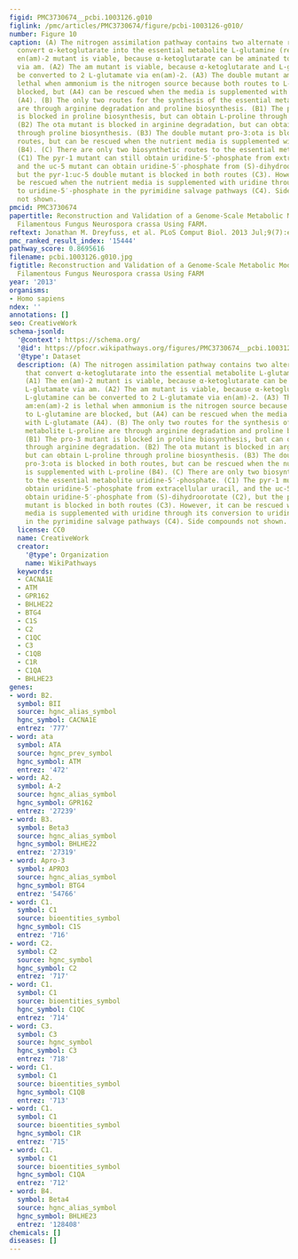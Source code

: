 ```yaml
---
figid: PMC3730674__pcbi.1003126.g010
figlink: /pmc/articles/PMC3730674/figure/pcbi-1003126-g010/
number: Figure 10
caption: (A) The nitrogen assimilation pathway contains two alternate routes that
  convert α-ketoglutarate into the essential metabolite L-glutamine (red). (A1) The
  en(am)-2 mutant is viable, because α-ketoglutarate can be aminated to L-glutamate
  via am. (A2) The am mutant is viable, because α-ketoglutarate and L-glutamine can
  be converted to 2 L-glutamate via en(am)-2. (A3) The double mutant am:en(am)-2 is
  lethal when ammonium is the nitrogen source because both routes to L-glutamine are
  blocked, but (A4) can be rescued when the media is supplemented with L-glutamate
  (A4). (B) The only two routes for the synthesis of the essential metabolite L-proline
  are through arginine degradation and proline biosynthesis. (B1) The pro-3 mutant
  is blocked in proline biosynthesis, but can obtain L-proline through arginine degradation.
  (B2) The ota mutant is blocked in arginine degradation, but can obtain L-proline
  through proline biosynthesis. (B3) The double mutant pro-3:ota is blocked in both
  routes, but can be rescued when the nutrient media is supplemented with L-proline
  (B4). (C) There are only two biosynthetic routes to the essential metabolite uridine-5′-phosphate.
  (C1) The pyr-1 mutant can still obtain uridine-5′-phosphate from extracellular uracil,
  and the uc-5 mutant can obtain uridine-5′-phosphate from (S)-dihydroorotate (C2),
  but the pyr-1:uc-5 double mutant is blocked in both routes (C3). However, it can
  be rescued when the nutrient media is supplemented with uridine through its conversion
  to uridine-5′-phosphate in the pyrimidine salvage pathways (C4). Side compounds
  not shown.
pmcid: PMC3730674
papertitle: Reconstruction and Validation of a Genome-Scale Metabolic Model for the
  Filamentous Fungus Neurospora crassa Using FARM.
reftext: Jonathan M. Dreyfuss, et al. PLoS Comput Biol. 2013 Jul;9(7):e1003126.
pmc_ranked_result_index: '15444'
pathway_score: 0.8695616
filename: pcbi.1003126.g010.jpg
figtitle: Reconstruction and Validation of a Genome-Scale Metabolic Model for the
  Filamentous Fungus Neurospora crassa Using FARM
year: '2013'
organisms:
- Homo sapiens
ndex: ''
annotations: []
seo: CreativeWork
schema-jsonld:
  '@context': https://schema.org/
  '@id': https://pfocr.wikipathways.org/figures/PMC3730674__pcbi.1003126.g010.html
  '@type': Dataset
  description: (A) The nitrogen assimilation pathway contains two alternate routes
    that convert α-ketoglutarate into the essential metabolite L-glutamine (red).
    (A1) The en(am)-2 mutant is viable, because α-ketoglutarate can be aminated to
    L-glutamate via am. (A2) The am mutant is viable, because α-ketoglutarate and
    L-glutamine can be converted to 2 L-glutamate via en(am)-2. (A3) The double mutant
    am:en(am)-2 is lethal when ammonium is the nitrogen source because both routes
    to L-glutamine are blocked, but (A4) can be rescued when the media is supplemented
    with L-glutamate (A4). (B) The only two routes for the synthesis of the essential
    metabolite L-proline are through arginine degradation and proline biosynthesis.
    (B1) The pro-3 mutant is blocked in proline biosynthesis, but can obtain L-proline
    through arginine degradation. (B2) The ota mutant is blocked in arginine degradation,
    but can obtain L-proline through proline biosynthesis. (B3) The double mutant
    pro-3:ota is blocked in both routes, but can be rescued when the nutrient media
    is supplemented with L-proline (B4). (C) There are only two biosynthetic routes
    to the essential metabolite uridine-5′-phosphate. (C1) The pyr-1 mutant can still
    obtain uridine-5′-phosphate from extracellular uracil, and the uc-5 mutant can
    obtain uridine-5′-phosphate from (S)-dihydroorotate (C2), but the pyr-1:uc-5 double
    mutant is blocked in both routes (C3). However, it can be rescued when the nutrient
    media is supplemented with uridine through its conversion to uridine-5′-phosphate
    in the pyrimidine salvage pathways (C4). Side compounds not shown.
  license: CC0
  name: CreativeWork
  creator:
    '@type': Organization
    name: WikiPathways
  keywords:
  - CACNA1E
  - ATM
  - GPR162
  - BHLHE22
  - BTG4
  - C1S
  - C2
  - C1QC
  - C3
  - C1QB
  - C1R
  - C1QA
  - BHLHE23
genes:
- word: B2.
  symbol: BII
  source: hgnc_alias_symbol
  hgnc_symbol: CACNA1E
  entrez: '777'
- word: ata
  symbol: ATA
  source: hgnc_prev_symbol
  hgnc_symbol: ATM
  entrez: '472'
- word: A2.
  symbol: A-2
  source: hgnc_alias_symbol
  hgnc_symbol: GPR162
  entrez: '27239'
- word: B3.
  symbol: Beta3
  source: hgnc_alias_symbol
  hgnc_symbol: BHLHE22
  entrez: '27319'
- word: Apro-3
  symbol: APRO3
  source: hgnc_alias_symbol
  hgnc_symbol: BTG4
  entrez: '54766'
- word: C1.
  symbol: C1
  source: bioentities_symbol
  hgnc_symbol: C1S
  entrez: '716'
- word: C2.
  symbol: C2
  source: hgnc_symbol
  hgnc_symbol: C2
  entrez: '717'
- word: C1.
  symbol: C1
  source: bioentities_symbol
  hgnc_symbol: C1QC
  entrez: '714'
- word: C3.
  symbol: C3
  source: hgnc_symbol
  hgnc_symbol: C3
  entrez: '718'
- word: C1.
  symbol: C1
  source: bioentities_symbol
  hgnc_symbol: C1QB
  entrez: '713'
- word: C1.
  symbol: C1
  source: bioentities_symbol
  hgnc_symbol: C1R
  entrez: '715'
- word: C1.
  symbol: C1
  source: bioentities_symbol
  hgnc_symbol: C1QA
  entrez: '712'
- word: B4.
  symbol: Beta4
  source: hgnc_alias_symbol
  hgnc_symbol: BHLHE23
  entrez: '128408'
chemicals: []
diseases: []
---
```

